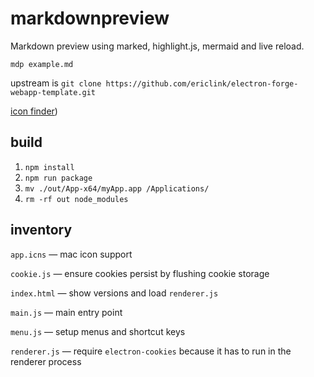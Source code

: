 # **m**ark**d**own**p**review

Markdown preview using marked, highlight.js, mermaid and live reload.

`mdp example.md`

upstream is `git clone https://github.com/ericlink/electron-forge-webapp-template.git`

[icon finder](https://www.easyicon.net/language.en/))

## build
1. `npm install`
1. `npm run package`
1. `mv ./out/App-x64/myApp.app /Applications/`
1. `rm -rf out node_modules`

## inventory

`app.icns` &mdash; mac icon support

`cookie.js` &mdash; ensure cookies persist by flushing cookie storage

`index.html` &mdash; show versions and load `renderer.js`

`main.js` &mdash; main entry point

`menu.js` &mdash; setup menus and shortcut keys

`renderer.js` &mdash; require `electron-cookies` because it has to run in the renderer process
